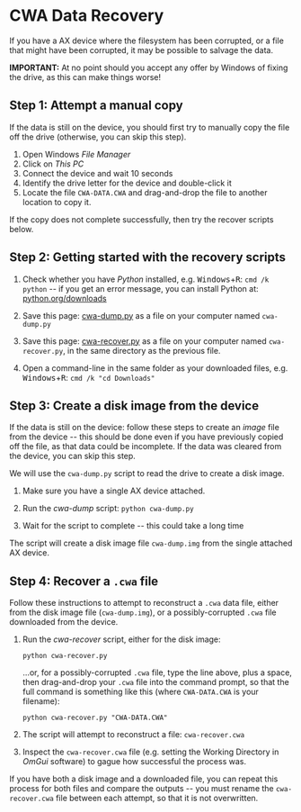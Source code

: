 # CWA Data Recovery

If you have a AX device where the filesystem has been corrupted, or a file that might have been corrupted, it may be possible to salvage the data.

**IMPORTANT:** At no point should you accept any offer by Windows of fixing the drive, as this can make things worse!


## Step 1: Attempt a manual copy

If the data is still on the device, you should first try to manually copy the file off the drive (otherwise, you can skip this step).

1. Open Windows *File Manager*
2. Click on *This PC*
3. Connect the device and wait 10 seconds
4. Identify the drive letter for the device and double-click it
5. Locate the file `CWA-DATA.CWA` and drag-and-drop the file to another location to copy it.

If the copy does not complete successfully, then try the recover scripts below.


## Step 2: Getting started with the recovery scripts

1. Check whether you have *Python* installed, e.g. <kbd>Windows</kbd>+<kbd>R</kbd>: `cmd /k python` -- if you get an error message, you can install Python at: [python.org/downloads](https://www.python.org/downloads/)

2. Save this page: [cwa-dump.py](https://raw.githubusercontent.com/digitalinteraction/openmovement/master/Software/AX3/cwa-recover/cwa-dump.py) as a file on your computer named `cwa-dump.py`

3. Save this page: [cwa-recover.py](https://raw.githubusercontent.com/digitalinteraction/openmovement/master/Software/AX3/cwa-recover/cwa-recover.py) as a file on your computer named `cwa-recover.py`, in the same directory as the previous file.

4. Open a command-line in the same folder as your downloaded files, e.g. <kbd>Windows</kbd>+<kbd>R</kbd>: `cmd /k "cd Downloads"`


## Step 3: Create a disk image from the device

If the data is still on the device: follow these steps to create an *image* file from the device -- this should be done even if you have previously copied off the file, as that data could be incomplete.  If the data was cleared from the device, you can skip this step.

We will use the `cwa-dump.py` script to read the drive to create a disk image.

1. Make sure you have a single AX device attached.

2. Run the *cwa-dump* script: `python cwa-dump.py` 

3. Wait for the script to complete -- this could take a long time

The script will create a disk image file `cwa-dump.img` from the single attached AX device.


## Step 4: Recover a `.cwa` file

Follow these instructions to attempt to reconstruct a `.cwa` data file, either from the disk image file (`cwa-dump.img`), or a possibly-corrupted `.cwa` file downloaded from the device.  

1. Run the *cwa-recover* script, either for the disk image:

      `python cwa-recover.py`
      
   ...or, for a possibly-corrupted `.cwa` file, type the line above, plus a space, then drag-and-drop your `.cwa` file into the command prompt, so that the full command is something like this (where `CWA-DATA.CWA` is your filename):

      `python cwa-recover.py "CWA-DATA.CWA"`

2. The script will attempt to reconstruct a file: `cwa-recover.cwa`

3. Inspect the `cwa-recover.cwa` file (e.g. setting the Working Directory in *OmGui* software) to gague how successful the process was.

If you have both a disk image and a downloaded file, you can repeat this process for both files and compare the outputs -- you must rename the `cwa-recover.cwa` file between each attempt, so that it is not overwritten.

<!-- 
There is a possibility that in some circumstances that being able to read the underlying physical NAND block memory could increase the data recovered, as this would include NAND blocks not used by the logical drive -- however, this is not an interface provided by the current device firmware, and would complicate the recovery, e.g. for overwritten blocks 

Read sectors from a device -- for any header or data sectors found: for each session id, create a map of sequence id to dump file offset (should sort by timestamp as the sequence id can be reset).  If more than one session id is found, the user must choose which to restore.  If no header was found for a specific session id, then a dummy one can be created (but the device id should be specified).  It may be necessary to re-base the sequence id so that it starts at 0).
-->
